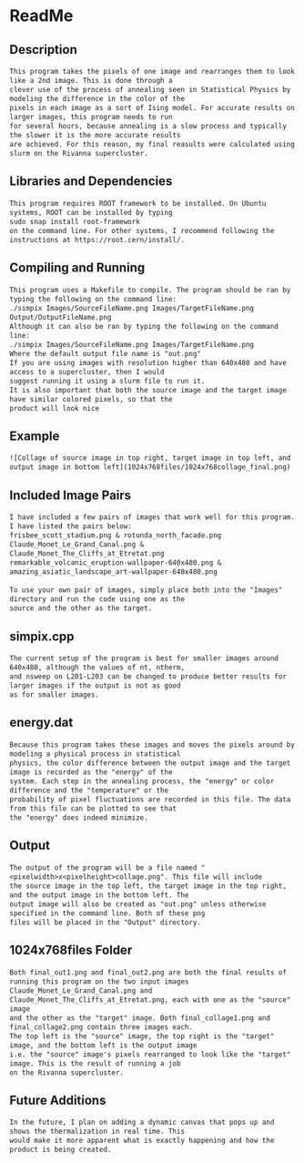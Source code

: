 # ReadMe

## Description 

    This program takes the pixels of one image and rearranges them to look like a 2nd image. This is done through a
    clever use of the process of annealing seen in Statistical Physics by modeling the difference in the color of the
    pixels in each image as a sort of Ising model. For accurate results on larger images, this program needs to run
    for several hours, because annealing is a slow process and typically the slower it is the more accurate results
    are achieved. For this reason, my final reasults were calculated using slurm on the Rivanna supercluster.

## Libraries and Dependencies

    This program requires ROOT framework to be installed. On Ubuntu systems, ROOT can be installed by typing
    sudo snap install root-framework
    on the command line. For other systems, I recommend following the instructions at https://root.cern/install/. 


## Compiling and Running

    This program uses a Makefile to compile. The program should be ran by typing the following on the command line:
    ./simpix Images/SourceFileName.png Images/TargetFileName.png Output/OutputFileName.png
    Although it can also be ran by typing the following on the command line:
    ./simpix Images/SourceFileName.png Images/TargetFileName.png
    Where the default output file name is "out.png"
    If you are using images with resolution higher than 640x480 and have access to a supercluster, then I would
    suggest running it using a slurm file to run it.
    It is also important that both the source image and the target image have similar colored pixels, so that the
    product will look nice

## Example

    ![Collage of source image in top right, target image in top left, and output image in bottom left](1024x768files/1024x768collage_final.png)

## Included Image Pairs

    I have included a few pairs of images that work well for this program. I have listed the pairs below:
    frisbee_scott_stadium.png & rotunda_north_facade.png
    Claude_Monet_Le_Grand_Canal.png & Claude_Monet_The_Cliffs_at_Etretat.png
    remarkable_volcanic_eruption-wallpaper-640x480.png & amazing_asiatic_landscape_art-wallpaper-640x480.png

    To use your own pair of images, simply place both into the "Images" directory and run the code using one as the
    source and the other as the target.

## simpix.cpp

    The current setup of the program is best for smaller images around 640x480, although the values of nt, ntherm,
    and nsweep on L201-L203 can be changed to produce better results for larger images if the output is not as good
    as for smaller images.

## energy.dat
    
    Because this program takes these images and moves the pixels around by modeling a physical process in statistical
    physics, the color difference between the output image and the target image is recorded as the "energy" of the
    system. Each step in the annealing process, the "energy" or color difference and the "temperature" or the
    probability of pixel fluctuations are recorded in this file. The data from this file can be plotted to see that
    the "energy" does indeed minimize.

## Output

    The output of the program will be a file named "<pixelwidth>x<pixelheight>collage.png". This file will include
    the source image in the top left, the target image in the top right, and the output image in the bottom left. The
    output image will also be created as "out.png" unless otherwise specified in the command line. Both of these png
    files will be placed in the "Output" directory.

## 1024x768files Folder

    Both final_out1.png and final_out2.png are both the final results of running this program on the two input images
    Claude_Monet_Le_Grand_Canal.png and Claude_Monet_The_Cliffs_at_Etretat.png, each with one as the "source" image
    and the other as the "target" image. Both final_collage1.png and final_collage2.png contain three images each.
    The top left is the "source" image, the top right is the "target" image, and the bottom left is the output image
    i.e. the "source" image's pixels rearranged to look like the "target" image. This is the result of running a job
    on the Rivanna supercluster.

## Future Additions

    In the future, I plan on adding a dynamic canvas that pops up and shows the thermalization in real time. This
    would make it more apparent what is exactly happening and how the product is being created.
